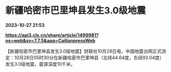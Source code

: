 # 新疆哈密市巴里坤县发生3.0级地震

**2023-10-27 21:53**

**https://api3.cls.cn/share/article/1499981?os=web&sv=7.7.5&app=CailianpressWeb**

【新疆哈密市巴里坤县发生3.0级地震】财联社10月28日电，中国地震台网正式测定：10月28日05时30分在新疆哈密市巴里坤县（北纬44.64度，东经93.04度）发生3.0级地震，震源深度10千米。